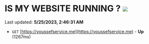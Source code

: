 # IS MY WEBSITE RUNNING ? [![](https://img.shields.io/static/v1?label=Sponsor&message=%E2%9D%A4&logo=GitHub&color=%23fe8e86)](https://github.com/sponsors/<username>)

Last updated: **5/25/2023, 2:46:31 AM**

- `GET` [https://youssefservice.me](https://youssefservice.me) - **Up** (1267ms)
